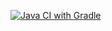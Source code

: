 [![Java CI with Gradle](https://github.com/Ibuypowerxx/Patterns-1/actions/workflows/gradle.yml/badge.svg)](https://github.com/Ibuypowerxx/Patterns-1/actions/workflows/gradle.yml)